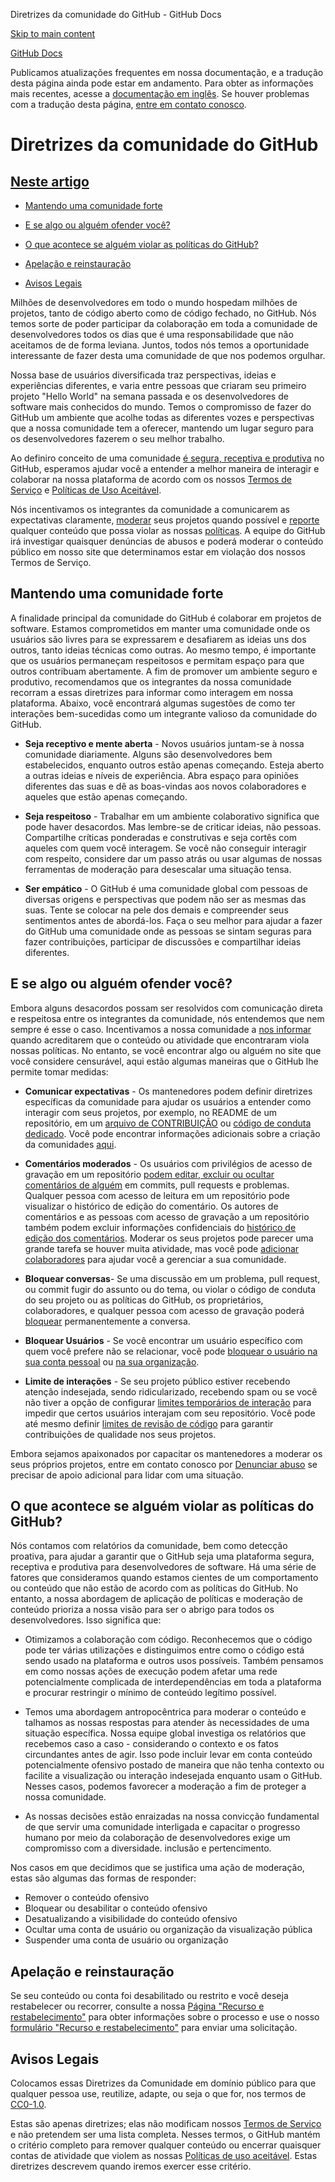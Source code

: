 Diretrizes da comunidade do GitHub - GitHub Docs

[Skip to main content](#main-content)

[](/pt)[GitHub Docs](/pt)

Publicamos atualizações frequentes em nossa documentação, e a tradução desta página ainda pode estar em andamento. Para obter as informações mais recentes, acesse a [documentação em inglês](/en). Se houver problemas com a tradução desta página, [entre em contato conosco](https://github.com/contact?form[subject]=translation%20issue%20on%20docs.github.com&form[comments]=).

Diretrizes da comunidade do GitHub
==========

[Neste artigo](/site-policy/github-terms/github-community-guidelines#in-this-article)
----------

* [Mantendo uma comunidade forte](#maintaining-a-strong-community)

* [E se algo ou alguém ofender você?](#what-if-something-or-someone-offends-you)

* [O que acontece se alguém violar as políticas do GitHub?](#what-happens-if-someone-violates-githubs-policies)

* [Apelação e reinstauração](#appeal-and-reinstatement)

* [Avisos Legais](#legal-notices)

Milhões de desenvolvedores em todo o mundo hospedam milhões de projetos, tanto de código aberto como de código fechado, no GitHub. Nós temos sorte de poder participar da colaboração em toda a comunidade de desenvolvedores todos os dias que é uma responsabilidade que não aceitamos de de forma leviana. Juntos, todos nós temos a oportunidade interessante de fazer desta uma comunidade de que nos podemos orgulhar.

Nossa base de usuários diversificada traz perspectivas, ideias e experiências diferentes, e varia entre pessoas que criaram seu primeiro projeto "Hello World" na semana passada e os desenvolvedores de software mais conhecidos do mundo. Temos o compromisso de fazer do GitHub um ambiente que acolhe todas as diferentes vozes e perspectivas que a nossa comunidade tem a oferecer, mantendo um lugar seguro para os desenvolvedores fazerem o seu melhor trabalho.

Ao definiro conceito de uma comunidade [é segura, receptiva e produtiva](https://opensource.guide/building-community/) no GitHub, esperamos ajudar você a entender a melhor maneira de interagir e colaborar na nossa plataforma de acordo com os nossos [Termos de Serviço](/pt/github/site-policy/github-terms-of-service) e [Políticas de Uso Aceitável](/pt/github/site-policy/github-acceptable-use-policies).

Nós incentivamos os integrantes da comunidade a comunicarem as expectativas claramente, [moderar](#what-if-something-or-someone-offends-you) seus projetos quando possível e [reporte](https://github.com/contact/report-abuse) qualquer conteúdo que possa violar as nossas [políticas](/pt/github/site-policy/github-terms-of-service). A equipe do GitHub irá investigar quaisquer denúncias de abusos e poderá moderar o conteúdo público em nosso site que determinamos estar em violação dos nossos Termos de Serviço.

[](#maintaining-a-strong-community)Mantendo uma comunidade forte
----------

A finalidade principal da comunidade do GitHub é colaborar em projetos de software. Estamos comprometidos em manter uma comunidade onde os usuários são livres para se expressarem e desafiarem as ideias uns dos outros, tanto ideias técnicas como outras. Ao mesmo tempo, é importante que os usuários permaneçam respeitosos e permitam espaço para que outros contribuam abertamente. A fim de promover um ambiente seguro e produtivo, recomendamos que os integrantes da nossa comunidade recorram a essas diretrizes para informar como interagem em nossa plataforma. Abaixo, você encontrará algumas sugestões de como ter interações bem-sucedidas como um integrante valioso da comunidade do GitHub.

* **Seja receptivo e mente aberta** - Novos usuários juntam-se à nossa comunidade diariamente. Alguns são desenvolvedores bem estabelecidos, enquanto outros estão apenas começando. Esteja aberto a outras ideias e níveis de experiência. Abra espaço para opiniões diferentes das suas e dê as boas-vindas aos novos colaboradores e aqueles que estão apenas começando.

* **Seja respeitoso** - Trabalhar em um ambiente colaborativo significa que pode haver desacordos. Mas lembre-se de criticar ideias, não pessoas. Compartilhe críticas ponderadas e construtivas e seja cortês com aqueles com quem você interagem. Se você não conseguir interagir com respeito, considere dar um passo atrás ou usar algumas de nossas ferramentas de moderação para desescalar uma situação tensa.

* **Ser empático** - O GitHub é uma comunidade global com pessoas de diversas origens e perspectivas que podem não ser as mesmas das suas. Tente se colocar na pele dos demais e compreender seus sentimentos antes de abordá-los. Faça o seu melhor para ajudar a fazer do GitHub uma comunidade onde as pessoas se sintam seguras para fazer contribuições, participar de discussões e compartilhar ideias diferentes.

[](#what-if-something-or-someone-offends-you)E se algo ou alguém ofender você?
----------

Embora alguns desacordos possam ser resolvidos com comunicação direta e respeitosa entre os integrantes da comunidade, nós entendemos que nem sempre é esse o caso. Incentivamos a nossa comunidade a [nos informar](https://support.github.com/contact/report-abuse?category=report-abuse&report=other&report_type=unspecified) quando acreditarem que o conteúdo ou atividade que encontraram viola nossas políticas. No entanto, se você encontrar algo ou alguém no site que você considere censurável, aqui estão algumas maneiras que o GitHub lhe permite tomar medidas:

* **Comunicar expectativas** - Os mantenedores podem definir diretrizes específicas da comunidade para ajudar os usuários a entender como interagir com seus projetos, por exemplo, no README de um repositório, em um [arquivo de CONTRIBUIÇÃO](/pt/articles/setting-guidelines-for-repository-contributors) ou [código de conduta dedicado](/pt/articles/adding-a-code-of-conduct-to-your-project). Você pode encontrar informações adicionais sobre a criação da comunidades [aqui](/pt/communities).

* **Comentários moderados** - Os usuários com privilégios de acesso de gravação [](/pt/articles/repository-permission-levels-for-an-organization) em um repositório [podem editar, excluir ou ocultar comentários de alguém](/pt/communities/moderating-comments-and-conversations/managing-disruptive-comments) em commits, pull requests e problemas. Qualquer pessoa com acesso de leitura em um repositório pode visualizar o histórico de edição do comentário. Os autores de comentários e as pessoas com acesso de gravação a um repositório também podem excluir informações confidenciais do [histórico de edição dos comentários](/pt/communities/moderating-comments-and-conversations/tracking-changes-in-a-comment). Moderar os seus projetos pode parecer uma grande tarefa se houver muita atividade, mas você pode [adicionar colaboradores](/pt/account-and-profile/setting-up-and-managing-your-personal-account-on-github/managing-personal-account-settings/permission-levels-for-a-personal-account-repository#collaborator-access-for-a-repository-owned-by-a-personal-account) para ajudar você a gerenciar a sua comunidade.

* **Bloquear conversas**- Se uma discussão em um problema, pull request, ou commit fugir do assunto ou do tema, ou violar o código de conduta do seu projeto ou as políticas do GitHub, os proprietários, colaboradores, e qualquer pessoa com acesso de gravação poderá [bloquear](/pt/articles/locking-conversations) permanentemente a conversa.

* **Bloquear Usuários** - Se você encontrar um usuário específico com quem você prefere não se relacionar, você pode [bloquear o usuário na sua conta pessoal](/pt/articles/blocking-a-user-from-your-personal-account) ou [na sua organização](/pt/articles/blocking-a-user-from-your-organization).

* **Limite de interações** - Se seu projeto público estiver recebendo atenção indesejada, sendo ridicularizado, recebendo spam ou se você não tiver a opção de configurar [limites temporários de interação](/pt/communities/moderating-comments-and-conversations/limiting-interactions-in-your-repository) para impedir que certos usuários interajam com seu repositório. Você pode até mesmo definir [limites de revisão de código](https://github.blog/2021-11-01-github-keeps-getting-better-for-open-source-maintainers/#preventing-drive-by-pull-request-approvals-and-requested-changes) para garantir contribuições de qualidade nos seus projetos.

Embora sejamos apaixonados por capacitar os mantenedores a moderar os seus próprios projetos, entre em contato conosco por [Denunciar abuso](https://github.com/contact/report-abuse) se precisar de apoio adicional para lidar com uma situação.

[](#what-happens-if-someone-violates-githubs-policies)O que acontece se alguém violar as políticas do GitHub?
----------

Nós contamos com relatórios da comunidade, bem como detecção proativa, para ajudar a garantir que o GitHub seja uma plataforma segura, receptiva e produtiva para desenvolvedores de software. Há uma série de fatores que consideramos quando estamos cientes de um comportamento ou conteúdo que não estão de acordo com as políticas do GitHub. No entanto, a nossa abordagem de aplicação de políticas e moderação de conteúdo prioriza a nossa visão para ser o abrigo para todos os desenvolvedores. Isso significa que:

* Otimizamos a colaboração com código. Reconhecemos que o código pode ter várias utilizações e distinguimos entre como o código está sendo usado na plataforma e outros usos possíveis. Também pensamos em como nossas ações de execução podem afetar uma rede potencialmente complicada de interdependências em toda a plataforma e procurar restringir o mínimo de conteúdo legítimo possível.

* Temos uma abordagem antropocêntrica para moderar o conteúdo e talhamos as nossas respostas para atender às necessidades de uma situação específica. Nossa equipe global investiga os relatórios que recebemos caso a caso - considerando o contexto e os fatos circundantes antes de agir. Isso pode incluir levar em conta conteúdo potencialmente ofensivo postado de maneira que não tenha contexto ou facilite a visualização ou interação indesejada enquanto usam o GitHub. Nesses casos, podemos favorecer a moderação a fim de proteger a nossa comunidade.

* As nossas decisões estão enraizadas na nossa convicção fundamental de que servir uma comunidade interligada e capacitar o progresso humano por meio da colaboração de desenvolvedores exige um compromisso com a diversidade. inclusão e pertencimento.

Nos casos em que decidimos que se justifica uma ação de moderação, estas são algumas das formas de responder:

* Remover o conteúdo ofensivo
* Bloquear ou desabilitar o conteúdo ofensivo
* Desatualizando a visibilidade do conteúdo ofensivo
* Ocultar uma conta de usuário ou organização da visualização pública
* Suspender uma conta de usuário ou organização

[](#appeal-and-reinstatement)Apelação e reinstauração
----------

Se seu conteúdo ou conta foi desabilitado ou restrito e você deseja restabelecer ou recorrer, consulte a nossa [Página "Recurso e restabelecimento"](/pt/site-policy/acceptable-use-policies/github-appeal-and-reinstatement) para obter informações sobre o processo e use o nosso [formulário "Recurso e restabelecimento"](https://support.github.com/contact/reinstatement) para enviar uma solicitação.

[](#legal-notices)Avisos Legais
----------

Colocamos essas Diretrizes da Comunidade em domínio público para que qualquer pessoa use, reutilize, adapte, ou seja o que for, nos termos de [CC0-1.0](https://creativecommons.org/publicdomain/zero/1.0/).

Estas são apenas diretrizes; elas não modificam nossos [Termos de Serviço](/pt/articles/github-terms-of-service) e não pretendem ser uma lista completa. Nesses termos, o GitHub mantém o critério completo para remover qualquer conteúdo ou encerrar quaisquer contas de atividade que violem as nossas [Políticas de uso aceitável](/pt/articles/github-acceptable-use-policies). Estas diretrizes descrevem quando iremos exercer esse critério.
